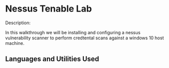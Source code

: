 <h1>Nessus Tenable Lab </h1>
Description:

In this walkthrough we will be installing and configuring a nessus vulnerability scanner to perform credtental scans against a windows 10 host machine.



<h2>Languages and Utilities Used</h2>


















